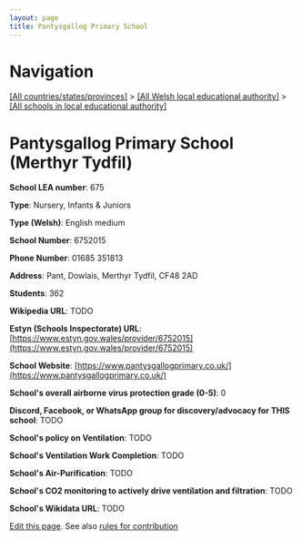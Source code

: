 ```yaml
---
layout: page
title: Pantysgallog Primary School
---
```

# Navigation

[[All countries/states/provinces]](../../..) > [[All Welsh local educational authority]](../..) > [[All schools in local educational authority]](..)

# Pantysgallog Primary School (Merthyr Tydfil)

**School LEA number**: 675

**Type**: Nursery, Infants & Juniors

**Type (Welsh)**: English medium

**School Number**: 6752015

**Phone Number**: 01685 351813

**Address**: Pant, Dowlais, Merthyr Tydfil, CF48 2AD

**Students**: 362

**Wikipedia URL**: TODO

**Estyn (Schools Inspectorate) URL**: [https://www.estyn.gov.wales/provider/6752015](https://www.estyn.gov.wales/provider/6752015)

**School Website**: [https://www.pantysgallogprimary.co.uk/](https://www.pantysgallogprimary.co.uk/)

**School's overall airborne virus protection grade (0-5)**: 0

**Discord, Facebook, or WhatsApp group for discovery/advocacy for THIS school**: TODO

**School's policy on Ventilation**: TODO

**School's Ventilation Work Completion**: TODO

**School's Air-Purification**: TODO

**School's CO2 monitoring to actively drive ventilation and filtration**: TODO

**School's Wikidata URL**: TODO




[Edit this page](https://github.com/VentilationProject/Wales/edit/prif/./Merthyr_Tydfil/Pantysgallog_Primary_School.md). See also [rules for contribution](../../../contribution-rules/)